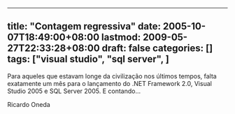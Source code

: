 
---
title: "Contagem regressiva"
date: 2005-10-07T18:49:00+08:00
lastmod: 2009-05-27T22:33:28+08:00
draft: false
categories: []
tags: ["visual studio", "sql server", ]
---


Para aqueles que estavam longe da civilização nos últimos tempos, falta exatamente um mês para o lançamento do .NET Framework 2.0, Visual Studio 2005 e SQL Server 2005. E contando...  

Ricardo Oneda

